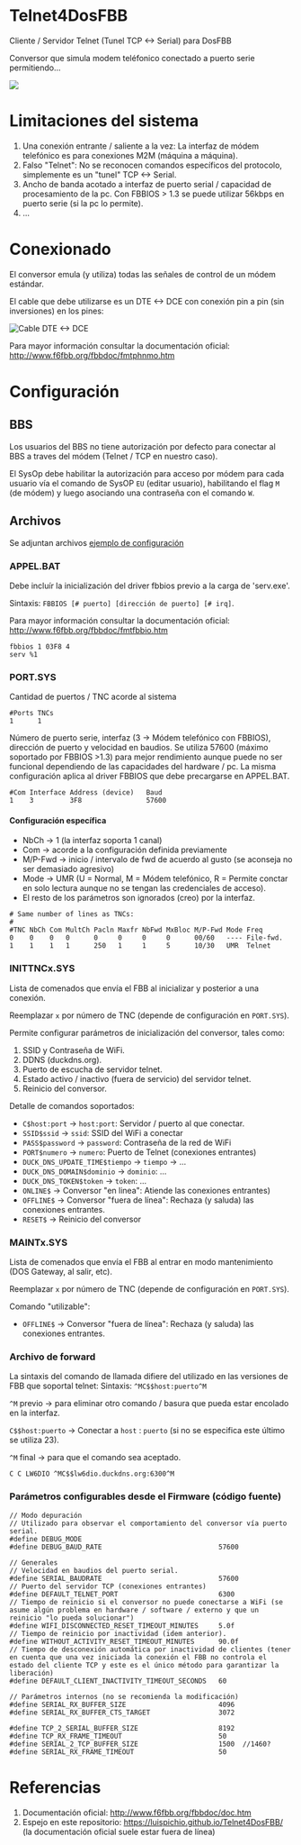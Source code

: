 # Telnet4DosFBB
Cliente / Servidor Telnet (Tunel TCP <-> Serial) para DosFBB

Conversor que simula modem teléfonico conectado a puerto serie permitiendo...

![](images/foto4.jpg)

# Limitaciones del sistema
1. Una conexión entrante / saliente a la vez: La interfaz de módem telefónico es para conexiones M2M (máquina a máquina).
2. Falso "Telnet": No se reconocen comandos específicos del protocolo, simplemente es un "tunel" TCP <-> Serial.
3. Ancho de banda acotado a interfaz de puerto serial / capacidad de procesamiento de la pc. Con FBBIOS > 1.3 se puede utilizar 56kbps en puerto serie (si la pc lo permite).
4. ...

# Conexionado
El conversor emula (y utiliza) todas las señales de control de un módem estándar.

El cable que debe utilizarse es un DTE <-> DCE con conexión pin a pin (sin inversiones) en los pines: 

![Cable DTE <-> DCE](images/dte2dce.gif)

Para mayor información consultar la documentación oficial: http://www.f6fbb.org/fbbdoc/fmtphnmo.htm

# Configuración

## BBS

Los usuarios del BBS no tiene autorización por defecto para conectar al BBS a traves del módem (Telnet / TCP en nuestro caso).

El SysOp debe habilitar la autorización para acceso por módem para cada usuario vía el comando de SysOP `EU` (editar usuario), habilitando el flag `M` (de módem) y luego asociando una contraseña con el comando `W`.

## Archivos

Se adjuntan archivos [ejemplo de configuración](config/)

### APPEL.BAT
Debe incluír la inicialización del driver fbbios previo a la carga de 'serv.exe'.

Sintaxis: `FBBIOS [# puerto] [dirección de puerto] [# irq]`.

Para mayor información consultar la documentación oficial: http://www.f6fbb.org/fbbdoc/fmtfbbio.htm

```
fbbios 1 03F8 4
serv %1
```

### PORT.SYS

Cantidad de puertos / TNC acorde al sistema
```
#Ports TNCs
1      1
```

Número de puerto serie, interfaz (3 -> Módem telefónico con FBBIOS), dirección de puerto y velocidad en baudios.
Se utiliza 57600 (máximo soportado por FBBIOS >1.3) para mejor rendimiento aunque puede no ser funcional dependiendo de las capacidades del hardware / pc.
La misma configuración aplica al driver FBBIOS que debe precargarse en APPEL.BAT.

```
#Com Interface Address (device)   Baud
1    3         3F8                57600
```

#### Configuración específica
* NbCh -> 1 (la interfaz soporta 1 canal)
* Com -> acorde a la configuración definida previamente
* M/P-Fwd -> inicio / intervalo de fwd de acuerdo al gusto (se aconseja no ser demasiado agresivo)
* Mode -> UMR (U = Normal, M = Módem telefónico, R = Permite conctar en solo lectura aunque no se tengan las credenciales de acceso).
* El resto de los parámetros son ignorados (creo) por la interfaz.

```
# Same number of lines as TNCs:
#
#TNC NbCh Com MultCh Pacln Maxfr NbFwd MxBloc M/P-Fwd Mode Freq
0    0    0   0      0     0     0     0      00/60   ---- File-fwd.
1    1    1   1      250   1     1     5      10/30   UMR  Telnet
```

### INITTNCx.SYS
Lista de comenados que envía el FBB al inicializar y posterior a una conexión.

Reemplazar `x` por número de TNC (depende de configuración en `PORT.SYS`).

Permite configurar parámetros de inicialización del conversor, tales como:
1. SSID y Contraseña de WiFi.
2. DDNS (duckdns.org).
3. Puerto de escucha de servidor telnet.
4. Estado activo / inactivo (fuera de servicio) del servidor telnet.
5. Reinicio del conversor.

Detalle de comandos soportados:

* `C$host:port` -> `host:port`: Servidor / puerto al que conectar.
* `SSID$ssid` -> `ssid`: SSID del WiFi a conectar
* `PASS$password` -> `password`: Contraseña de la red de WiFi
* `PORT$numero` -> `numero`: Puerto de Telnet (conexiones entrantes)
* `DUCK_DNS_UPDATE_TIME$tiempo` -> `tiempo` -> ...
* `DUCK_DNS_DOMAIN$dominio` -> `dominio`: ...
* `DUCK_DNS_TOKEN$token` -> `token`: ...
* `ONLINE$` -> Conversor "en linea": Atiende las conexiones entrantes)
* `OFFLINE$` -> Conversor "fuera de línea": Rechaza (y saluda) las conexiones entrantes.
* `RESET$` -> Reinicio del conversor
  
### MAINTx.SYS

Lista de comenados que envía el FBB al entrar en modo mantenimiento (DOS Gateway, al salir, etc).

Reemplazar `x` por número de TNC (depende de configuración en `PORT.SYS`).

Comando "utilizable":

* `OFFLINE$` -> Conversor "fuera de línea": Rechaza (y saluda) las conexiones entrantes.

### Archivo de forward

La sintaxis del comando de llamada difiere del utilizado en las versiones de FBB que soportal telnet:
Sintaxis: `^MC$$host:puerto^M`

`^M` previo -> para eliminar otro comando / basura que pueda estar encolado en la interfaz.

`C$$host:puerto` -> Conectar a `host` : `puerto` (si no se especifica este último se utiliza 23).

`^M` final -> para que el comando sea aceptado.

```
C C LW6DIO ^MC$$lw6dio.duckdns.org:6300^M
```

### Parámetros configurables desde el Firmware (código fuente)

```
// Modo depuración
// Utilizado para observar el comportamiento del conversor vía puerto serial.
#define DEBUG_MODE
#define DEBUG_BAUD_RATE                             57600

// Generales
// Velocidad en baudios del puerto serial.
#define SERIAL_BAUDRATE                             57600
// Puerto del servidor TCP (conexiones entrantes)
#define DEFAULT_TELNET_PORT                         6300
// Tiempo de reinicio si el conversor no puede conectarse a WiFi (se asume algún problema en hardware / software / externo y que un reinicio "lo pueda solucionar")
#define WIFI_DISCONNECTED_RESET_TIMEOUT_MINUTES     5.0f
// Tiempo de reinicio por inactividad (idem anterior).
#define WITHOUT_ACTIVITY_RESET_TIMEOUT_MINUTES      90.0f
// Tiempo de desconexión automática por inactividad de clientes (tener en cuenta que una vez iniciada la conexión el FBB no controla el estado del cliente TCP y este es el único método para garantizar la liberación)
#define DEFAULT_CLIENT_INACTIVITY_TIMEOUT_SECONDS   60

// Parámetros internos (no se recomienda la modificación)
#define SERIAL_RX_BUFFER_SIZE                       4096
#define SERIAL_RX_BUFFER_CTS_TARGET                 3072

#define TCP_2_SERIAL_BUFFER_SIZE                    8192
#define TCP_RX_FRAME_TIMEOUT                        50
#define SERIAL_2_TCP_BUFFER_SIZE                    1500  //1460?
#define SERIAL_RX_FRAME_TIMEOUT                     50
```

# Referencias
1. Documentación oficial: http://www.f6fbb.org/fbbdoc/doc.htm
2. Espejo en este repositorio: https://luispichio.github.io/Telnet4DosFBB/ (la documentación oficial suele estar fuera de línea)